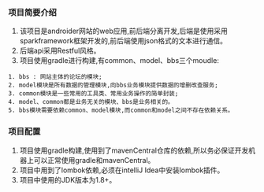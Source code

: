 ### 项目简要介绍
1. 该项目是androider网站的web应用,前后端分离开发,后端是使用采用sparkframework框架开发的,前后端使用json格式的文本进行通信。
2. 后端api采用Restful风格。
3. 项目使用gradle进行构建,有common、model、bbs三个moudle:

``` 
1. bbs : 网站主体的论坛的模块;
2. model模块是所有数据的管理模块,向bbs业务模块提供数据的增删改查服务;
3. common模块是一些常用的工具类、常用业务操作的简单封装;
4. model、common都是业务无关的模块、bbs是业务相关的。
5. bbs模块需要依赖common、model模块,而common和model之间不存在依赖关系。
```


### 项目配置
1. 项目使用gradle构建,使用到了mavenCentral仓库的依赖,所以务必保证开发机器上可以正常使用gradle和mavenCentral。
2. 项目中用到了lombok依赖,必须在intelliJ Idea中安装lombok插件。
3. 项目中使用的JDK版本为1.8+。
